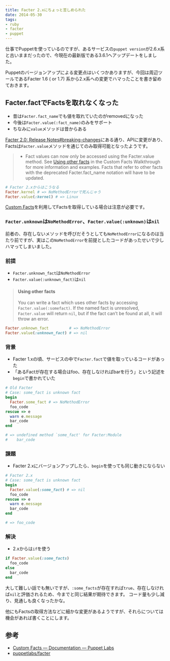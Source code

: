```yaml
---
title: Facter 2.xにちょっと苦しめられた
date: 2014-05-30
tags:
- ruby
- facter
- puppet
---
```

仕事でPuppetを使っているのですが、あるサービスの`puppet version`が2.6.x系と古いままだったので、今現在の最新版である3.6.1へアップデートをしました。

Puppetのバージョンアップによる変更点はいくつかありますが、今回は周辺ツールであるFacter 1.6 ( or 1.7) 系から2.x系への変更でハマったことを書き留めておきます。

## Facter.factでFactsを取れなくなった

- 昔は`Facter.fact_name`でも値を取れていたのがremovedになった
- 今後は`Facter.value(:fact_name)`のみをサポート
 - ちなみに`value`メソッドは昔からある

[Facter 2.0: Release Notes#breaking-changes](http://docs.puppetlabs.com/facter/2.0/release_notes.html#breaking-changes)にある通り、APIに変更があり、Factsは`Facter.value`メソッドを通じてのみ取得可能となったようです。

> * Fact values can now only be accessed using the Facter.value method. See [Using other facts](http://docs.puppetlabs.com/facter/2.0/custom_facts.html#using-other-facts) in the Custom Facts Walkthrough for more information and examples. Facts that refer to other facts with the deprecated Facter.fact_name notation will have to be updated.

```rb
# Facter 2.xからはこうなる
Facter.kernel # => NoMethodErrorで死んじゃう
Facter.value(:kernel) # => Linux
```

[Custom Facts](http://docs.puppetlabs.com/guides/custom_facts.html)を利用してFactsを取得している場合は注意が必要です。

### `Facter.unknown`は`NoMethodError`、`Facter.value(:unknown)`は`nil`

前者の、存在しないメソッドを呼びだそうとしても`NoMethodError`になるのは当たり前ですが、実はこの`NoMethodError`を前提としたコードがあったせいで少しハマってしまいました。

### 前提

- `Facter.unknown_fact`は`NoMethodError`
- `Facter.value(:unknown_fact)`は`nil`

> #### Using other facts
> You can write a fact which uses other facts by accessing `Facter.value(:somefact)`. If the named fact is unresolved, `Facter.value` will return `nil`, but if the fact can’t be found at all, it will throw an error.

```rb
Facter.unknown_fact         # => NoMethodError
Facter.value(:unknown_fact) # => nil
```


### 背景

- Facter 1.xの頃、サービスの中で`Facter.fact`で値を取っているコードがあった
- 「あるFactが存在する場合はfoo、存在しなければbarを行う」という記述を`begin`で書かれていた

```rb
# Old Facter
# Case: some_fact is unknown fact
begin
  Facter.some_fact # => NoMethodError
  foo_code
rescue => e
  warn e.message
  bar_code
end

# => undefined method `some_fact' for Facter:Module
#    bar_code
```

### 課題

- Facter 2.xにバージョンアップしたら、`begin`を使っても同じ動きにならない

```rb
# Facter 2.x
# Case: some_fact is unknown fact
begin
  Facter.value(:some_fact) # => nil
  foo_code
rescue => e
  warn e.message
  bar_code
end

# => foo_code
```

### 解決

- 2.xからは`if`を使う

```rb
if Facter.value(:some_facts)
  foo_code
else
  bar_code
end
```

大して難しい話でも無いですが、`:some_facts`が存在すれば`true`、存在しなければ`nil`と評価されるため、今までと同じ結果が期待できます。
コード量も少し減り、見通しも良くなったかな。

他にもFactsの取得方法などに細かな変更があるようですが、それらについては機会があれば書くことにします。

## 参考

- [Custom Facts — Documentation — Puppet Labs](http://docs.puppetlabs.com/guides/custom_facts.html)
- [puppetlabs/facter](https://github.com/puppetlabs/facter/)
